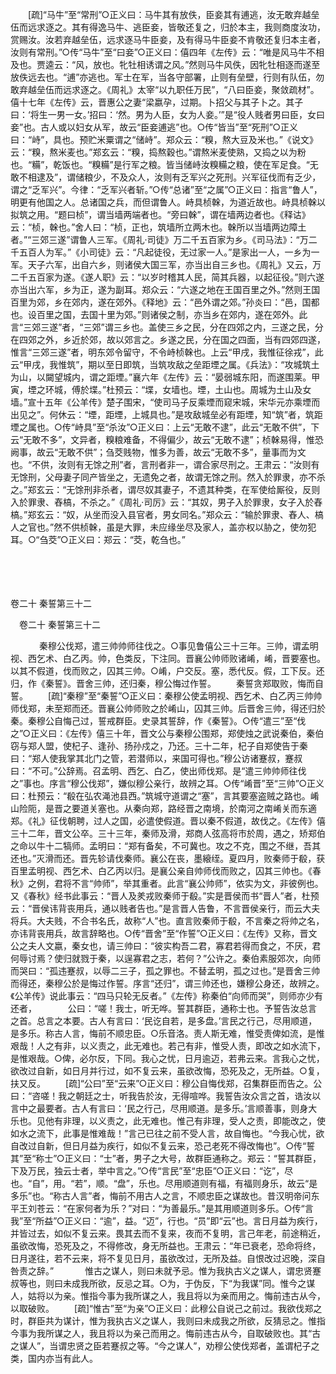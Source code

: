 <!-- { "loadSidebar": true } -->
　　[疏]“马牛”至“常刑”○正义曰：马牛其有放佚，臣妾其有逋逃，汝无敢弃越垒伍而远求逐之。其有得逸马牛、逃臣妾，皆敬还复之，归於本主，我则商度汝功，赏赐汝。汝若弃越垒伍，远求逐马牛臣妾，及有得马牛臣妾不肯敬还复归本主者，汝则有常刑。”○传“马牛”至“曰妾”○正义曰：僖四年《左传》云：“唯是风马牛不相及也。贾逵云：“风，放也。牝牡相诱谓之风。”然则马牛风佚，因牝牡相逐而遂至放佚远去也。“逋”亦逃也。军士在军，当各守部署，止则有垒壁，行则有队伍，勿敢弃越垒伍而远求逐之。《周礼》太宰“以九职任万民”，“八曰臣妾，聚敛疏材”。僖十七年《左传》云，晋惠公之妻“梁嬴孕，过期。卜招父与其子卜之。其子曰：‘将生一男一女。’招曰：‘然。男为人臣，女为人妾。’”是“役人贱者男曰臣，女曰妾”也。古人或以妇女从军，故云“臣妾逋逃”也。○传“皆当”至“死刑”○正义曰：“峙”，具也。预贮米粟谓之“储峙”。郑众云：“糗，熬大豆及米也。”《说文》云：“糗，熬米麦也。”郑玄云：“糗，捣熬穀也。”谓熬米麦使熟，又捣之以为粉也。“糒”，乾饭也。“糗糒”是行军之粮。皆当储峙汝糗糒之粮，使在军足食。“无敢不相逮及”，谓储粮少，不及众人，汝则有乏军兴之死刑。兴军征伐而有乏少，谓之“乏军兴”。今律：“乏军兴者斩。”○传“总诸”至“之属”○正义曰：指言“鲁人”，明更有他国之人。总诸国之兵，而但谓鲁人。峙具桢榦，为道近故也。峙具桢榦以拟筑之用。“题曰桢”，谓当墙两端者也。“旁曰榦”，谓在墙两边者也。《释诂》云：“桢，榦也。”舍人曰：“桢，正也，筑墙所立两木也。榦所以当墙两边障土者。”“三郊三遂”谓鲁人三军。《周礼·司徒》万二千五百家为乡。《司马法》：“万二千五百人为军。”《小司徒》云：“凡起徒役，无过家一人。”是家出一人，一乡为一军。天子六军，出自六乡，则诸侯大国三军，亦当出自三乡也。《周礼》又云，万二千五百家为遂。《遂人职》云：“以岁时稽其人民，简其兵器，以起征役。”则六遂亦当出六军，乡为正，遂为副耳。郑众云：“六遂之地在王国百里之外。”然则王国百里为郊，乡在郊内，遂在郊外。《释地》云：“邑外谓之郊。”孙炎曰：“邑，国都也。设百里之国，去国十里为郊。”则诸侯之制，亦当乡在郊内，遂在郊外。此言“三郊三遂”者，“三郊”谓三乡也。盖使三乡之民，分在四郊之内，三遂之民，分在四郊之外，乡近於郊，故以郊言之。乡遂之民，分在国之四面，当有四郊四遂，惟言“三郊三遂”者，明东郊令留守，不令峙桢榦也。上云“甲戌，我惟征徐戎”，此云“甲戌，我惟筑”，期以至日即筑，当筑攻敌之垒距堙之属。《兵法》：“攻城筑土为山，以闚望城内，谓之距堙。”襄六年《左传》云：“晏弱城东阳，而遂围莱。甲寅，堙之环城，傅於堞。”杜预云：“堞，女墙也。堙，土山也。周城为土山及女墙。”宣十五年《公羊传》楚子围宋，“使司马子反乘堙而窥宋城，宋华元亦乘堙而出见之”。何休云：“堙，距堙，上城具也。”是攻敌城垒必有距堙，知“筑”者，筑距堙之属也。○传“峙具”至“杀汝”○正义曰：上云“无敢不逮”，此云“无敢不供”，下云“无敢不多”，文异者，糗粮难备，不得偏少，故云“无敢不逮”；桢榦易得，惟恐阙事，故云“无敢不供”；刍茭贱物，惟多为善，故云“无敢不多”，量事而为文也。“不供，汝则有无馀之刑”者，言刑者非一，谓合家尽刑之。王肃云：“汝则有无馀刑，父母妻子同产皆坐之，无遗免之者，故谓无馀之刑。然入於罪隶，亦不杀之。”郑玄云：“无馀刑非杀者，谓尽奴其妻子，不遗其种类，在军使给厮役，反则入於罪隶、舂槁，不杀之。”《周礼·司厉》云：“其奴，男子入於罪隶，女子入於舂槁。”郑玄云：“奴，从坐而没入县官者，男女同名。”郑众云：“输於罪隶、舂人、槁人之官也。”然不供桢榦，虽是大罪，未应缘坐尽及家人，盖亦权以胁之，使勿犯耳。○“刍茭”○正义曰：郑云：“茭，乾刍也。” 

　

　 

卷二十 秦誓第三十二 

　卷二十 秦誓第三十二 　 

　
　　秦穆公伐郑，遣三帅帅师往伐之。○事见鲁僖公三十三年。三帅，谓孟明视、西乞术、白乙丙。帅，色类反，下注同。晋襄公帅师败诸崤，崤，晋要塞也。以其不假道，伐而败之，囚其三帅。○崤，户交反。塞，悉代反。假，工下反。还归，作《秦誓》。晋舍三帅，还归秦，穆公悔过作誓。 
　　秦誓贪郑取败，悔而自誓。 
　　[疏]“秦穆”至“秦誓”○正义曰：秦穆公使孟明视、西乞术、白乙丙三帅帅师伐郑，未至郑而还。晋襄公帅师败之於崤山，囚其三帅。后晋舍三帅，得还归於秦。秦穆公自悔己过，誓戒群臣。史录其誓辞，作《秦誓》。○传“遣三”至“伐之”○正义曰：《左传》僖三十年，晋文公与秦穆公围郑，郑使烛之武说秦伯，秦伯窃与郑人盟，使杞子、逢孙、扬孙戍之，乃还。三十二年，杞子自郑使告于秦曰：“郑人使我掌其北门之管，若潜师以，来国可得也。”穆公访诸蹇叔，蹇叔曰：“不可。”公辞焉。召孟明、西乞、白乙，使出师伐郑。是“遣三帅帅师往伐之”事也。序言“穆公伐郑”，嫌似穆公亲行，故辨之耳。○传“崤晋”至“三帅”○正义曰：杜预云：“殽在弘农渑池县西。”筑城守道谓之“塞”，言其要塞盗贼之路也。崤山险阨，是晋之要道关塞也。从秦向郑，路经晋之南境，於南河之南崤关而东適郑。《礼》征伐朝聘，过人之国，必遣使假道。晋以秦不假道，故伐之。《左传》僖三十二年，晋文公卒。三十三年，秦师及滑，郑商人弦高将市於周，遇之，矫郑伯之命以牛十二犒师。孟明曰：“郑有备矣，不可冀也。攻之不克，围之不继，吾其还也。”灭滑而还。晋先轸请伐秦师。襄公在丧，墨縗绖。夏四月，败秦师于殽，获百里孟明视、西乞术、白乙丙以归。是襄公亲自帅师伐而败之，囚其三帅也。《春秋》之例，君将不言“帅师”，举其重者。此言“襄公帅师”，依实为文，非彼例也。又《春秋》经书此事云：“晋人及羑戎败秦师于殽。”实是晋侯而书“晋人”者，杜预云：“晋侯讳背丧用兵，通以贱者告也。”是言晋人告鲁，不言晋侯亲行，而云大夫将兵。大夫贱，不合书名氏，故称“人”也。直言败秦师于殽，不言秦之将帅之名，亦讳背丧用兵，故言辞略也。○传“晋舍”至“作誓”○正义曰：《左传》又称，晋文公之夫人文嬴，秦女也，请三帅曰：“彼实构吾二君，寡君若得而食之，不厌，君何辱讨焉？使归就戮于秦，以逞寡君之志，若何？”公许之。秦伯素服郊次，向师而哭曰：“孤违蹇叔，以辱二三子，孤之罪也。不替孟明，孤之过也。”是晋舍三帅而得还，秦穆公於是悔过作誓。序言“还归”，谓三帅还也，嫌穆公身还，故辨之。《公羊传》说此事云：“四马只轮无反者。”《左传》称秦伯“向师而哭”，则师亦少有还者，
　
　　公曰：“嗟！我士，听无哗。誓其群臣，通称士也。予誓告汝总言之首。总言之本要。古人有言曰：‘民讫自若，是多盘。’言民之行己，尽用顺道，是多乐。称古人言，悔前不顺忠臣。○乐音洛。责人斯无难，惟受责俾如流，是惟艰哉！人之有非，以义责之，此无难也。若己有非，惟受人责，即改之如水流下，是惟艰哉。○俾，必尔反，下同。我心之忧，日月逾迈，若弗云来。言我心之忧，欲改过自新，如日月并行过，如不复云来，虽欲改悔，恐死及之，无所益。○复，扶又反。 
　　[疏]“公曰”至“云来”○正义曰：穆公自悔伐郑，召集群臣而告之。公曰：“咨嗟！我之朝廷之士，听我告於汝，无得喧哗。我誓告汝众言之首，诰汝以言中之最要者。古人有言曰：‘民之行己，尽用顺道。是多乐。’言顺善事，则身大乐也。见他有非理，以义责之，此无难也。惟己有非理，受人之责，即能改之，使如水之流下，此事是惟难哉！”言己已往之前不受人言，故自悔也。“今我心忧，欲自改过自新，但日月益为疾行，如似不复云来，恐己老死不得改悔也”。○传“誓其”至“称士”○正义曰：“士”者，男子之大号，故群臣通称之。郑云：“誓其群臣，下及万民，独云士者，举中言之。”○传“言民”至“忠臣”○正义曰：“讫”，尽也。“自”，用。“若”，顺。“盘”，乐也。尽用顺道则有福，有福则身乐，故云“是多乐”也。“称古人言”者，悔前不用古人之言，不顺忠臣之谋故也。昔汉明帝问东平王刘苍云：“在家何者为乐？”对曰：“为善最乐。”是其用顺道则多乐。○传“言我”至“所益”○正义曰：“逾”，益。“迈”，行也。“员”即“云”也。言日月益为疾行，并皆过去，如似不复云来。畏其去而不复来，夜而不复明，言己年老，前途稍近，虽欲改悔，恐死及之，不得修改，身无所益也。王肃云：“年已衰老，恐命将终，日月遂往，若不云来，将不复见日月，虽欲改过，无所及益。自恨改过迟晚，深自咎责之辞。”
　
　　惟古之谋人，则曰未就予忌。惟为我执古义之谋人，谓忠贤蹇叔等也，则曰未成我所欲，反忌之耳。○为，于伪反，下“为我谋”同。惟今之谋人，姑将以为亲。惟指今事为我所谋之人，我且将以为亲而用之。悔前违古从今，以取破败。 
　　[疏]“惟古”至“为亲”○正义曰：此穆公自说己之前过。我欲伐郑之时，群臣共为谋计，惟为我执古义之谋人，我则曰未成我之所欲，反猜忌之。惟指今事为我所谋之人，我且将以为亲己而用之。悔前违古从今，自取破败也。其“古之谋人”，当谓忠贤之臣若蹇叔之等。“今之谋人”，劝穆公使伐郑者，盖谓杞子之类，国内亦当有此人。
　
